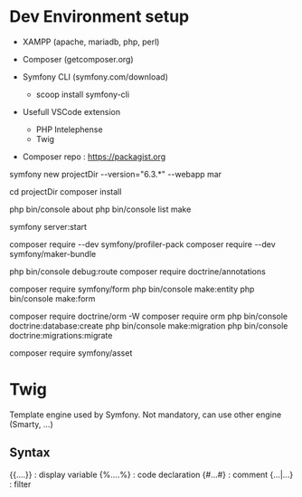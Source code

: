 # Dev Environment setup
<!-- Download -->
- XAMPP (apache, mariadb, php, perl)
- Composer (getcomposer.org)
- Symfony CLI (symfony.com/download)
    - scoop install symfony-cli

- Usefull VSCode extension
  - PHP Intelephense
  - Twig

- Composer repo : https://packagist.org


<!-- Create Symfony project from scratch --> 
symfony new projectDir --version="6.3.*" --webapp mar

<!-- Create Symfony project from existing source -->
cd projectDir
composer install

<!-- Display information about project -->
php bin/console about
php bin/console list make

<!-- Local dev server -->
symfony server:start

<!-- Add Symfony Profiler feature -->
composer require --dev symfony/profiler-pack
composer require --dev symfony/maker-bundle

<!-- Route via annotation -->
php bin/console debug:route 
composer require doctrine/annotations

<!-- Form -->
composer require symfony/form
php bin/console make:entity
php bin/console make:form

<!-- Doctrine -->
composer require doctrine/orm -W
composer require orm
php bin/console doctrine:database:create
php bin/console make:migration <!--  Compare entity avec DB pour voir ce qu'il manque-->
php bin/console doctrine:migrations:migrate

<!-- url generation & versioning of web assets-->
composer require symfony/asset

# Twig
Template engine used by Symfony.
Not mandatory, can use other engine (Smarty, ...)

## Syntax
{{....}} : display variable
{%....%} : code declaration
{#...#} : comment
{...|...} : filter
